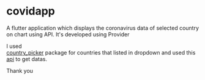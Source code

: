 # covidapp


A flutter application which displays the coronavirus data of selected country on chart using API. It's developed using Provider

I used  
[country_picker](https://pub.dev/packages/country_picker) package for countries that listed in dropdown and used this [api](https://github.com/javieraviles/covidAPI) to get datas.

Thank you
 







          

